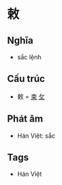 # 敕

## Nghĩa

* sắc lệnh

## Cấu trúc
* 敕 = [束](束.md) [攵](攵.md)

## Phát âm

* Hán Việt: sắc

## Tags
* Hán Việt

<script>window.HANZI_FIELD='敕';</script>
